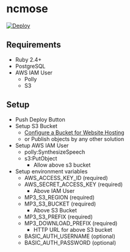 # ncmose

[![Deploy](https://www.herokucdn.com/deploy/button.svg)](https://heroku.com/deploy?template=https://github.com/hogelog/ncmose)

## Requirements
- Ruby 2.4+
- PostgreSQL
- AWS IAM User
    - Polly
    - S3
  
## Setup
- Push Deploy Button
- Setup S3 Bucket
    - [Configure a Bucket for Website Hosting](http://docs.aws.amazon.com/AmazonS3/latest/dev/WebsiteHosting.html)
    - or Publish objects by any other solution
- Setup AWS IAM User
    - polly:SynthesizeSpeech
    - s3:PutObject 
        - Allow above s3 bucket
- Setup environment variables
    - AWS_ACCESS_KEY_ID (required)
    - AWS_SECRET_ACCESS_KEY (required)
        - Above IAM User
    - MP3_S3_REGION (required)
    - MP3_S3_BUCKET (required)
        - Above S3 Bucket
    - MP3_S3_PREFIX (required)
    - MP3_DOWNLOAD_PREFIX (required)
        - HTTP URL for above S3 bucket
    - BASIC_AUTH_USERNAME (optional)
    - BASIC_AUTH_PASSWORD (optional)

